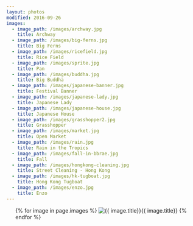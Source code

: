 ```yaml
---
layout: photos
modified: 2016-09-26
images:
  - image_path: /images/archway.jpg
    title: Archway
  - image_path: /images/big-ferns.jpg
    title: Big Ferns
  - image_path: /images/ricefield.jpg
    title: Rice Field
  - image_path: /images/sprite.jpg
    title: Pan
  - image_path: /images/buddha.jpg
    title: Big Buddha
  - image_path: /images/japanese-banner.jpg
    title: Festival Banner
  - image_path: /images/japanese-lady.jpg
    title: Japanese Lady
  - image_path: /images/japanese-house.jpg
    title: Japanese House
  - image_path: /images/grasshopper2.jpg
    title: Grasshopper
  - image_path: /images/market.jpg
    title: Open Market
  - image_path: /images/rain.jpg
    title: Rain in the Tropics
  - image_path: /images/fall-in-bbrae.jpg
    title: Fall
  - image_path: /images/hongkong-cleaning.jpg
    title: Street Cleaning - Hong Kong
  - image_path: /images/hk-tugboat.jpg
    title: Hong Kong Tugboat
  - image_path: /images/enzo.jpg
    title: Enzo
---
```



<ul class="photo-gallery">
  {% for image in page.images %}
    <img src="{{ image.image_path }}" alt="{{ image.title}}">{{ image.title}}
  {% endfor %}
</ul>